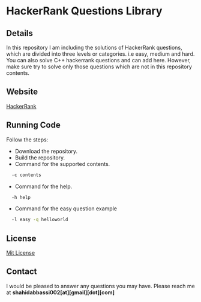 
# HackerRank Questions Library

## Details
In this repository I am including the solutions of HackerRank questions, which are divided into three levels or categories. i.e easy, medium and hard. You can also solve C++ hackerrank questions and can add here. However, make sure try to solve only those questions which are not in this repository contents.

 ## Website
 [HackerRank](https://www.hackerrank.com/)

## Running  Code

Follow the steps:
- Download the repository.
- Build the repository.
- Command for the supported contents.
```bash
  -c contents
```
- Command for the help.

```bash
  -h help
```
- Command for the easy question example

```bash
  -l easy -q helloworld
```
## License
[Mit License](LICENSE)
## Contact
I would be pleased to answer any questions you may have. Please reach me at **shahidabbassi002[at][gmail][dot][com]**
